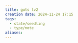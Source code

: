 ```yaml
---
title: guts lv2
creation date: 2024-11-24 17:15
tags:
  - state/seedling
  - type/note
aliases:
---
```


